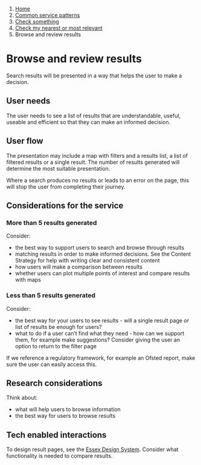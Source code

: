 1.  [Home](/docs/core/contents)
2.	 [Common service patterns](/docs/core/common-service-patterns/overview)
3.  [Check something](/docs/core/common-service-patterns/service-patterns/check-something/overview)
4.  [Check my nearest or most relevant](/docs/core/common-service-patterns/service-patterns/check-something/check-my-nearest-or-most-relevant/overview)
5.  Browse and review results

# Browse and review results
Search results will be presented in a way that helps the user to make a decision.

## User needs

The user needs to see a list of results that are understandable, useful, useable and efficient so that they can make an informed decision. 

## User flow

The presentation may include a map with filters and a results list, a list of filtered results or a single result. The number of results generated will determine the most suitable presentation.

Where a search produces no results or leads to an error on the page, this will stop the user from completing their journey. 

## Considerations for the service

### More than 5 results generated

Consider:
 
* the best way to support users to search and browse through results
* matching results in order to make informed decisions. See the Content Strategy for help with writing clear and consistent content
* how users will make a comparison between results
* whether users can plot multiple points of interest and compare results with maps

### Less than 5 results generated

Consider:

* the best way for your users to see results - will a single result page or list of results be enough for users?
* what to do if a user can’t find what they need - how can we support them, for example make suggestions? Consider giving the user an option to return to the filter page

If we reference a regulatory framework, for example an Ofsted report, make sure the user can easily access this.

## Research considerations

Think about:

* what will help users to browse information
* the best way for users to browse results

## Tech enabled interactions 

To design result pages, see the [Essex Design System](/docs/core/design/overview). Consider what functionality is needed to compare results.
